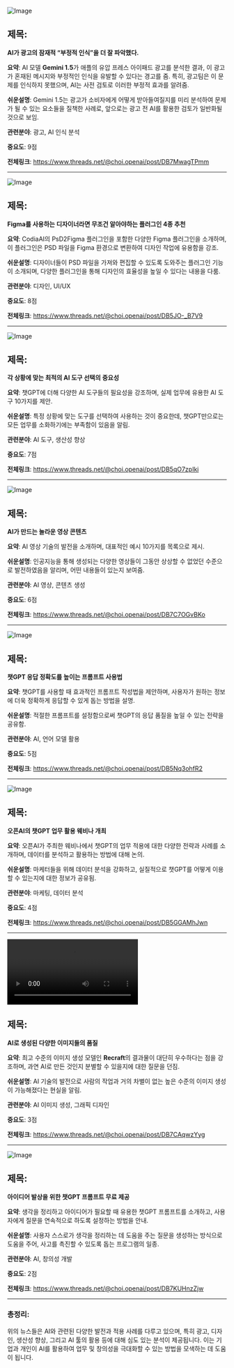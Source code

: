 ![Image](https://scontent-iad3-2.cdninstagram.com/v/t51.71878-15/465574497_8883662181691897_97580703567163498_n.jpg?_nc_cat=111&ccb=1-7&_nc_sid=18de74&_nc_ohc=f6Zac1STujkQ7kNvgG6PoKH&_nc_zt=23&_nc_ht=scontent-iad3-2.cdninstagram.com&edm=ACx9VUEEAAAA&_nc_gid=AyuWNWGXosF_RgaM2c-zvca&oh=00_AYCrP-fkskT5ep1K1nl_f1fI0UzwSF2bWJDJzG9UzQ2sig&oe=672DB225)

## 제목:
**AI가 광고의 잠재적 “부정적 인식”을 더 잘 파악했다.**

**요약**: AI 모델 **Gemini 1.5**가 애플의 유압 프레스 아이패드 광고를 분석한 결과, 이 광고가 혼재된 메시지와 부정적인 인식을 유발할 수 있다는 경고를 줌. 특히, 광고팀은 이 문제를 인식하지 못했으며, AI는 사전 검토로 이러한 부정적 효과를 알려줌.

**쉬운설명**: Gemini 1.5는 광고가 소비자에게 어떻게 받아들여질지를 미리 분석하여 문제가 될 수 있는 요소들을 질책한 사례로, 앞으로는 광고 전 AI를 활용한 검토가 일반화될 것으로 보임.

**관련분야**: 광고, AI 인식 분석

**중요도**: 9점

**전체링크**: https://www.threads.net/@choi.openai/post/DB7MwagTPmm


---

![Image](https://scontent-iad3-2.cdninstagram.com/v/t51.71878-15/465375602_1555406362006570_4252593432972874542_n.jpg?_nc_cat=103&ccb=1-7&_nc_sid=18de74&_nc_ohc=Hozrf3MsjO4Q7kNvgFSB9dy&_nc_zt=23&_nc_ht=scontent-iad3-2.cdninstagram.com&edm=ACx9VUEEAAAA&_nc_gid=AyuWNWGXosF_RgaM2c-zvca&oh=00_AYAVgnR90PpqyVOOThEP_sYyN0RW481kmrjuME3xU4eB6w&oe=672DCE4C)

## 제목:
**Figma를 사용하는 디자이너라면 무조건 알아야하는 플러그인 4종 추천**

**요약**: CodiaAI의 PsD2Figma 플러그인을 포함한 다양한 Figma 플러그인을 소개하며, 이 플러그인은 PSD 파일을 Figma 환경으로 변환하여 디자인 작업에 유용함을 강조. 

**쉬운설명**: 디자이너들이 PSD 파일을 가져와 편집할 수 있도록 도와주는 플러그인 기능이 소개되며, 다양한 플러그인을 통해 디자인의 효율성을 높일 수 있다는 내용을 다룸.

**관련분야**: 디자인, UI/UX

**중요도**: 8점

**전체링크**: https://www.threads.net/@choi.openai/post/DB5JO-_B7V9


---

![Image](https://scontent-iad3-1.cdninstagram.com/v/t51.29350-15/465688135_1110144494144633_427060043616351108_n.jpg?_nc_cat=103&ccb=1-7&_nc_sid=18de74&_nc_ohc=FsgIItC2oWQQ7kNvgFm91WO&_nc_zt=23&_nc_ht=scontent-iad3-2.cdninstagram.com&edm=ACx9VUEEAAAA&_nc_gid=AyuWNWGXosF_RgaM2c-zvca&oh=00_AYClF18QRw8tviDJkYHqnnkh4vkk4eEqKgsIrhwuX9R06Q&oe=672DDE69)

## 제목:
**각 상황에 맞는 최적의 AI 도구 선택의 중요성**

**요약**: 챗GPT에 더해 다양한 AI 도구들의 필요성을 강조하며, 실제 업무에 유용한 AI 도구 10가지를 제안.

**쉬운설명**: 특정 상황에 맞는 도구를 선택하여 사용하는 것이 중요한데, 챗GPT만으로는 모든 업무를 소화하기에는 부족함이 있음을 알림.

**관련분야**: AI 도구, 생산성 향상

**중요도**: 7점

**전체링크**: https://www.threads.net/@choi.openai/post/DB5qO7zpIki


---

![Image](https://scontent-iad3-2.cdninstagram.com/v/t51.29350-15/465574497_8883662181691897_97580703567163498_n.jpg?_nc_cat=111&ccb=1-7&_nc_sid=18de74&_nc_ohc=f6Zac1STujkQ7kNvgG6PoKH&_nc_zt=23&_nc_ht=scontent-iad3-2.cdninstagram.com&edm=ACx9VUEEAAAA&_nc_gid=AyuWNWGXosF_RgaM2c-zvca&oh=00_AYCrP-fkskT5ep1K1nl_f1fI0UzwSF2bWJDJzG9UzQ2sig&oe=672DB225)

## 제목:
**AI가 만드는 놀라운 영상 콘텐츠**

**요약**: AI 영상 기술의 발전을 소개하며, 대표적인 예시 10가지를 목록으로 제시. 

**쉬운설명**: 인공지능을 통해 생성되는 다양한 영상들이 그동안 상상할 수 없었던 수준으로 발전하였음을 알리며, 어떤 내용들이 있는지 보여줌.

**관련분야**: AI 영상, 콘텐츠 생성

**중요도**: 6점

**전체링크**: https://www.threads.net/@choi.openai/post/DB7C7OGvBKo


---

![Image](https://scontent-iad3-2.cdninstagram.com/v/t51.29350-15/465214713_532001579634149_8175149309142737244_n.jpg?_nc_cat=109&ccb=1-7&_nc_sid=18de74&_nc_ohc=uQ1GSryQKNcQ7kNvgHP_oVi&_nc_zt=23&_nc_ht=scontent-iad3-2.cdninstagram.com&edm=ACx9VUEEAAAA&_nc_gid=AyuWNWGXosF_RgaM2c-zvca&oh=00_AYBxYI-icS0MlVlf3fy82UErrQWUqXd70EESJ3Ye0ONH5g&oe=672DBBE6)

## 제목:
**챗GPT 응답 정확도를 높이는 프롬프트 사용법**

**요약**: 챗GPT를 사용할 때 효과적인 프롬프트 작성법을 제안하며, 사용자가 원하는 정보에 더욱 정확하게 응답할 수 있게 돕는 방법을 설명.

**쉬운설명**: 적절한 프롬프트를 설정함으로써 챗GPT의 응답 품질을 높일 수 있는 전략을 공유함.

**관련분야**: AI, 언어 모델 활용

**중요도**: 5점

**전체링크**: https://www.threads.net/@choi.openai/post/DB5Nq3ohfR2


---

![Image](https://scontent-iad3-2.cdninstagram.com/v/t51.29350-15/465238327_1266391424701629_2542622529110652610_n.jpg?_nc_cat=107&ccb=1-7&_nc_sid=18de74&_nc_ohc=F4o5juTFtM4Q7kNvgF5Y5LU&_nc_zt=23&_nc_ht=scontent-iad3-1.cdninstagram.com&edm=ACx9VUEEAAAA&_nc_gid=AyuWNWGXosF_RgaM2c-zvca&oh=00_AYDkYn70OgAQNU4eqUWk9Qtv4SUJRB4AxodkSOAQBnIBFQ&oe=672DDBD6)

## 제목:
**오픈AI의 챗GPT 업무 활용 웨비나 개최**

**요약**: 오픈AI가 주최한 웨비나에서 챗GPT의 업무 적용에 대한 다양한 전략과 사례를 소개하며, 데이터를 분석하고 활용하는 방법에 대해 논의.

**쉬운설명**: 마케터들을 위해 데이터 분석을 강화하고, 실질적으로 챗GPT를 어떻게 이용할 수 있는지에 대한 정보가 공유됨.

**관련분야**: 마케팅, 데이터 분석

**중요도**: 4점

**전체링크**: https://www.threads.net/@choi.openai/post/DB5GGAMhJwn


---

![Image](https://scontent-iad3-1.cdninstagram.com/o1/v/t16/f2/m69/AQPDGCy5e07JpQL6cZUyH-Uddp5bEhb_AxKKJLFddi5uLSGZybzXYXnw4hM7zAlySkJs4DRm5DicqNVIwRCrrdQC.mp4?efg=eyJ4cHZfYXNzZXRfaWQiOjU4MTA4MjEzMTAzMTUzMSwidmVuY29kZV90YWciOiJ4cHZfcHJvZ3Jlc3NpdmUuSU5TVEFHUkFNLkZFRUQuQzMuMTI4MC5kYXNoX2Jhc2VsaW5lXzFfdjEifQ&_nc_ht=scontent-iad3-1.cdninstagram.com&_nc_cat=107&strext=1&vs=46b659a5b629b6f3&_nc_vs=HBksFQIYOnBhc3N0aHJvdWdoX2V2ZXJzdG9yZS9HTEI1dXh0cGZVY1piLVVHQUNsQ0FRMDg1TzhzYmtZTEFBQUYVAALIAQAVAhg6cGFzc3Rocm91Z2hfZXZlcnN0b3JlL0dDamx2aHRrSXlnejlnc0NBT3ZHMnViR1FZVk1ia1lMQUFBRhUCAsgBACgAGAAbAogHdXNlX29pbAExEnByb2dyZXNzaXZlX3JlY2lwZQExFQAAJtaXi6C3n4gCFQIoAkMzLBdAPhDlYEGJNxgSZGFzaF9iYXNlbGluZV8xX3YxEQB16gcA&ccb=9-4&oh=00_AYAVd14hqFS9kFpAlMY7qJ9fxGYepcmIFfOwTUy6GjqxOQ&oe=6729C3AC&_nc_sid=1d576d)

## 제목:
**AI로 생성된 다양한 이미지들의 품질**

**요약**: 최고 수준의 이미지 생성 모델인 **Recraft**의 결과물이 대단히 우수하다는 점을 강조하며, 과연 AI로 만든 것인지 분별할 수 있을지에 대한 질문을 던짐.

**쉬운설명**: AI 기술의 발전으로 사람의 작업과 거의 차별이 없는 높은 수준의 이미지 생성이 가능해졌다는 현실을 알림. 

**관련분야**: AI 이미지 생성, 그래픽 디자인

**중요도**: 3점

**전체링크**: https://www.threads.net/@choi.openai/post/DB7CAqwzYyg


---

![Image](https://scontent-iad3-2.cdninstagram.com/v/t51.29350-15/465529949_483144388071455_814502501063791006_n.jpg?_nc_cat=100&ccb=1-7&_nc_sid=18de74&_nc_ohc=LnA4vIyfUOUQ7kNvgEUav_p&_nc_zt=23&_nc_ht=scontent-iad3-2.cdninstagram.com&edm=ACx9VUEEAAAA&_nc_gid=AyuWNWGXosF_RgaM2c-zvca&oh=00_AYDfucZo41Y200mG-bUiiktWXcr83tuZN0Uac1FTOBo2Hw&oe=672DD62D)

## 제목:
**아이디어 발상을 위한 챗GPT 프롬프트 무료 제공**

**요약**: 생각을 정리하고 아이디어가 필요할 때 유용한 챗GPT 프롬프트를 소개하고, 사용자에게 질문을 연속적으로 하도록 설정하는 방법을 안내.

**쉬운설명**: 사용자 스스로가 생각을 정리하는 데 도움을 주는 질문을 생성하는 방식으로 도움을 주어, 사고를 촉진할 수 있도록 돕는 프로그램의 일종.

**관련분야**: AI, 창의성 개발

**중요도**: 2점

**전체링크**: https://www.threads.net/@choi.openai/post/DB7KUHnzZjw


--- 

### 총정리:
위의 뉴스들은 AI와 관련된 다양한 발전과 적용 사례를 다루고 있으며, 특히 광고, 디자인, 생산성 향상, 그리고 AI 툴의 활용 등에 대해 심도 있는 분석이 제공됩니다. 이는 기업과 개인이 AI를 활용하여 업무 및 창의성을 극대화할 수 있는 방법을 모색하는 데 도움이 됩니다.